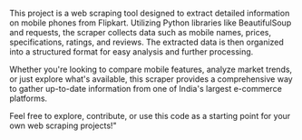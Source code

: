This project is a web scraping tool designed to extract detailed information on mobile phones from Flipkart. Utilizing Python libraries like BeautifulSoup and requests, the scraper collects data such as mobile names, prices, specifications, ratings, and reviews. The extracted data is then organized into a structured format for easy analysis and further processing.

Whether you're looking to compare mobile features, analyze market trends, or just explore what's available, this scraper provides a comprehensive way to gather up-to-date information from one of India's largest e-commerce platforms.

Feel free to explore, contribute, or use this code as a starting point for your own web scraping projects!"
